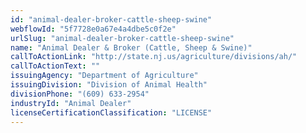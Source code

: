 ```yaml
---
id: "animal-dealer-broker-cattle-sheep-swine"
webflowId: "5f7728e0a67e4a4dbe5c0f2e"
urlSlug: "animal-dealer-broker-cattle-sheep-swine"
name: "Animal Dealer & Broker (Cattle, Sheep & Swine)"
callToActionLink: "http://state.nj.us/agriculture/divisions/ah/"
callToActionText: ""
issuingAgency: "Department of Agriculture"
issuingDivision: "Division of Animal Health"
divisionPhone: "(609) 633-2954"
industryId: "Animal Dealer"
licenseCertificationClassification: "LICENSE"
---
```

